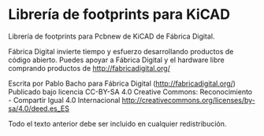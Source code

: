 # Librería de footprints para KiCAD

Librería de footprints para Pcbnew de KiCAD de Fábrica Digital.

Fábrica Digital invierte tiempo y esfuerzo desarrollando productos de código abierto. Puedes apoyar a Fábrica Digital y el hardware libre comprando productos de http://fabricadigital.org/

Escrita por Pablo Bacho para Fábrica Digital (http://fabricadigital.org/)
Publicado bajo licencia CC-BY-SA 4.0
Creative Commons: Reconocimiento - Compartir Igual 4.0 Internacional
http://creativecommons.org/licenses/by-sa/4.0/deed.es_ES

Todo el texto anterior debe ser incluido en cualquier redistribución.

